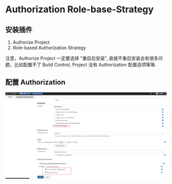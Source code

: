 # Authorization Role-base-Strategy

## 安装插件

1. Authorize Project
1. Role-based Authorization Strategy

注意，Authorize Project 一定要选择 "重启后安装", 直接不重启安装会有很多问题，比如配置不了 Build Control, Project 没有 Authorization 配置选项等等.

## 配置 Authorization

![Authorization Role-base-Strategy](./authorization-Role-base-Stategy.png)
